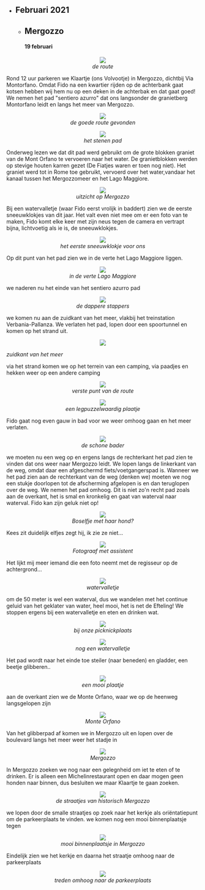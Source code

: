 * ## Februari 2021
  * ## Mergozzo
    #### 19 februari
    
<p align="center"><img id="fotobreed" src="Wandelingen/foto1.jpg" /><br>
<em> de route </em></p> 

Rond 12 uur parkeren we Klaartje (ons Volvootje) in Mergozzo, dichtbij Via Montorfano. Omdat Fido na een kwartier rijden op de achterbank gaat kotsen hebben wij hem nu op een deken in de achterbak en dat gaat goed!
We nemen het pad "sentiero azurro" dat ons langsonder de granietberg Montorfano leidt en langs het meer van Mergozzo.

<p align="center"><img id="fotohoog" src="Wandelingen/foto2.jpg" /><br>
<em> de goede route gevonden </em></p>
<p align="center"><img id="fotobreed" src="Wandelingen/foto3.jpg" /><br>
<em> het stenen pad </em></p>


Onderweg lezen we dat dit pad werd gebruikt om de grote blokken graniet van de Mont Orfano te vervoeren naar het water. 
De granietblokken werden op stevige houten karren gezet (De Fiatjes waren er toen nog niet). 
Het graniet werd tot in Rome toe gebruikt, vervoerd over het water,vandaar het kanaal tussen het Mergozzomeer en het Lago Maggiore. 

<p align="center"><img id="fotobreed" src="Wandelingen/foto4.jpg" /><br>
<em> uitzicht op Mergozzo </em></p>
Bij een watervalletje  (waar Fido eerst vrolijk in baddert) zien we de eerste sneeuwklokjes van dit jaar. Het valt even niet mee om er een foto
van te maken, Fido komt elke keer met zijn neus tegen de camera en vertrapt bijna, lichtvoetig als ie is, de sneeuwklokjes.
<p align="center"><img id="fotobreed" src="Wandelingen/foto5.jpg" /><br>
<em> het eerste sneeuwklokje voor ons </em></p>
Op dit punt van het pad zien we in de verte het Lago Maggiore liggen. 
<p align="center"><img id="fotobreed" src="Wandelingen/foto6.jpg" /><br>
<em> in de verte Lago Maggiore </em></p>
we naderen nu het einde van het sentiero azurro pad
<p align="center"><img id="fotohoog" src="Wandelingen/foto7.jpg" /><br>
<em> de dappere stappers </em></p>
we komen nu aan de zuidkant van het meer, vlakbij het treinstation Verbania-Pallanza. 
We verlaten het pad, lopen door een spoortunnel en komen op het strand uit. 
<p align="center"><img id="fotohoog" src="Wandelingen/foto8.jpg" /><br>
 
<em> zuidkant van het meer </em></p>
via het strand komen we op het terrein van een camping, via paadjes en hekken weer op een andere camping
<p align="center"><img id="fotobreed" src="Wandelingen/foto9.jpg" /><br>
<em> verste punt van de route </em></p>
<p align="center"><img id="fotobreed" src="Wandelingen/foto11.jpg" /><br>
<em> een legpuzzelwaardig plaatje </em></p>
Fido gaat nog even gauw in bad voor we weer omhoog gaan en het meer verlaten.
<p align="center"><img id="fotohoog" src="Wandelingen/foto10.jpg" /><br>
<em> de schone bader </em></p>
we moeten nu een weg op en ergens langs de rechterkant het pad zien te vinden dat ons weer naar Mergozzo leidt. 
 We lopen langs de linkerkant van de weg, omdat daar een afgeschermd fiets/voetgangerspad is. Wanneer we het pad zien aan de rechterkant van de weg (denken we) moeten we nog een stukje doorlopen tot de afscherming afgelopen is en dan teruglopen over de weg. We nemen het pad omhoog. Dit is niet zo'n recht pad zoals aan de overkant, het is smal en kronkelig en gaat van waterval naar waterval. Fido kan zijn geluk niet op!
<p align="center"><img id="fotohoog" src="Wandelingen/foto12.jpg" /><br>
<em> Boselfje met haar hond? </em></p>
Kees zit duidelijk elfjes zegt hij, ik zie ze niet...
<p align="center"><img id="fotohoog" src="Wandelingen/foto13.jpg" /><br>
<em> Fotograaf met assistent </em></p>
Het lijkt mij meer iemand die een foto neemt met de regisseur op de achtergrond...
<p align="center"><img id="fotohoog" src="Wandelingen/foto14.jpg" /><br>
<em> watervalletje </em></p>
om de 50 meter is wel een waterval, dus we wandelen met het continue geluid van het geklater van water, heel mooi, het is net de Efteling!
We stoppen ergens bij een watervalletje en eten en drinken wat.
<p align="center"><img id="fotobreed" src="Wandelingen/foto15.jpg" /><br>
<em> bij onze picknickplaats </em></p>
<p align="center"><img id="fotohoog" src="Wandelingen/foto16.jpg" /><br>
<em> nog een watervalletje </em></p>
Het pad wordt naar het einde toe steiler (naar beneden) en gladder, een beetje glibberen..
<p align="center"><img id="fotobreed" src="Wandelingen/foto17.jpg" /><br>
<em> een mooi plaatje </em></p>
aan de overkant zien we de Monte Orfano, waar we op de heenweg langsgelopen zijn
<p align="center"><img id="fotobreed" src="Wandelingen/foto18.jpg" /><br>
<em> Monte Orfano </em></p>
Van het glibberpad af komen we in Mergozzo uit en lopen over de boulevard langs het meer weer het stadje in
<p align="center"><img id="fotobreed" src="Wandelingen/foto19.jpg" /><br>
<em> Mergozzo </em></p>
In Mergozzo zoeken we nog naar een gelegnheid om iet te eten of te drinken. Er is alleen een Michelinrestaurant open en daar mogen geen honden naar binnen, dus besluiten we maar Klaartje te gaan zoeken. 
<p align="center"><img id="fotohoog" src="Wandelingen/foto20.jpg" /><br>
<em> de straatjes van historisch Mergozzo </em></p>
we lopen door de smalle straatjes op zoek naar het kerkje als oriëntatiepunt om de parkeerplaats te vinden.
we komen nog een mooi binnenplaatsje tegen
<p align="center"><img id="fotohoog" src="Wandelingen/foto21.jpg" /><br>
<em> mooi binnenplaatsje in Mergozzo </em></p>
Eindelijk zien we het kerkje en daarna het straatje omhoog naar de parkeerplaats
<p align="center"><img id="fotohoog" src="Wandelingen/foto21.jpg" /><br>
<em> treden omhoog naar de parkeerplaats </em></p>
